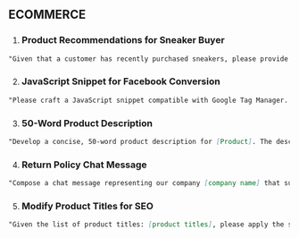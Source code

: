 ## ECOMMERCE

1.  ### Product Recommendations for Sneaker Buyer

```markdown
"Given that a customer has recently purchased sneakers, please provide an analysis of similar or complementary products within our inventory that the customer may be interested in. This could include other sneaker models, athletic socks, insoles, or athletic apparel."
```

2.  ### JavaScript Snippet for Facebook Conversion

```markdown
"Please craft a JavaScript snippet compatible with Google Tag Manager. This code should trigger a Facebook Custom Conversion event each time a user clicks on a callback button present on our website. Include error handling and provide a brief explanation of the code functionality."
```

3.  ### 50-Word Product Description

```markdown
"Develop a concise, 50-word product description for [Product]. The description should capture the essence of the product and be written in an upbeat, informative tone to engage the potential buyer."
```

4.  ### Return Policy Chat Message

```markdown
"Compose a chat message representing our company [company name] that succinctly yet pleasantly explains our return policy. The policy includes a 14-day return window, no shipping fees for returns, and the requirement that the returned product must be in perfect condition."
```

5.  ### Modify Product Titles for SEO

```markdown
"Given the list of product titles: [product titles], please apply the specified modifications to each title. The modifications should align with our brand guidelines and improve the clarity, attractiveness, and SEO value of each product title."
```
